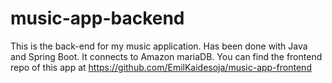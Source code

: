 # music-app-backend
This is the back-end for my music application. Has been done with Java and Spring Boot. It connects to Amazon mariaDB. 
You can find the frontend repo of this app at https://github.com/EmilKaidesoja/music-app-frontend 

